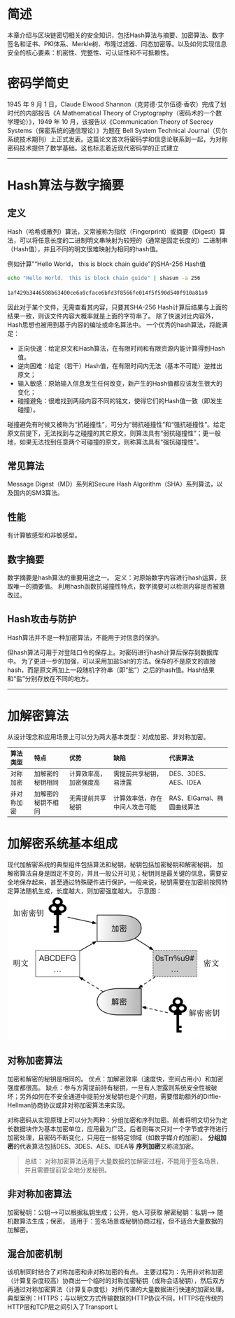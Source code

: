 # 简述
本章介绍与区块链密切相关的安全知识，包括Hash算法与摘要、加密算法、数字签名和证书、PKI体系、Merkle树、布隆过滤器、同态加密等。以及如何实现信息安全的核心要素：机密性、完整性、可认证性和不可抵赖性。

# 密码学简史
1945 年 9 月 1 日，Claude Elwood Shannon（克劳德·艾尔伍德·香农）完成了划时代的内部报告《A Mathematical Theory of Cryptography（密码术的一个数学理论）》，1949 年 10 月，该报告以《Communication Theory of Secrecy Systems（保密系统的通信理论）》为题在 Bell System Technical Journal（贝尔系统技术期刊）上正式发表。这篇论文首次将密码学和信息论联系到一起，为对称密码技术提供了数学基础。这也标志着近现代密码学的正式建立

---
# Hash算法与数字摘要
## 定义
Hash（哈希或散列）算法，又常被称为指纹（Fingerprint）或摘要（Digest）算法，可以将任意长度的二进制明文串映射为较短的（通常是固定长度的）二进制串（Hash值），并且不同的明文很难映射为相同的hash值。

例如计算”“Hello World， this is block chain guide”的SHA-256 Hash值
```bash
echo "Hello World， this is block chain guide" | shasum -a 256

1af429b3446508b63400ce6a9cface6bfd3f8566fe014f5f590d540f910a81a9
```

因此对于某个文件，无需查看其内容，只要其SHA-256 Hash计算后结果与上面的结果一致，则该文件内容大概率就是上面的字符串了。
除了快速对比内容外，Hash思想也被用到基于内容的编址或命名算法中。
一个优秀的hash算法，将能满足：
- 正向快速：给定原文和Hash算法，在有限时间和有限资源内能计算得到Hash值。
- 逆向困难：给定（若干）Hash值，在有限时间内无法（基本不可能）逆推出原文；
- 输入敏感：原始输入信息发生任何改变，新产生的Hash值都应该发生很大的变化；
- 碰撞避免：很难找到两段内容不同的铭文，使得它们的Hash值一致（即发生碰撞）。

碰撞避免有时候又被称为“抗碰撞性”，可分为“弱抗碰撞性”和“强抗碰撞性”。给定原文前提下，无法找到与之碰撞的其它原文，则算法具有“弱抗碰撞性”；更一般地，如果无法找到任意两个可碰撞的原文，则称算法具有“强抗碰撞性”。

## 常见算法
Message Digest（MD）系列和Secure Hash Algorithm（SHA）系列算法，以及国内的SM3算法。
## 性能
有计算敏感型和非敏感型。
## 数字摘要
数字摘要是hash算法的重要用途之一。
定义：对原始数字内容进行hash运算，获取唯一的摘要值。
利用hash函数抗碰撞性特点，数字摘要可以检测内容是否被篡改过。
## Hash攻击与防护
Hash算法并不是一种加密算法，不能用于对信息的保护。

但hash算法可用于对登陆口令的保存上。对密码进行hash计算后保存到数据库中。
为了更进一步的加强，可以采用加盐Salt的方法。保存的不是原文的直接hash，而是原文再加上一段随机字符串（即“盐”）之后的hash值。Hash结果和“盐”分别存放在不同的地方。

---
# 加解密算法
从设计理念和应用场景上可以分为两大基本类型：对成加密、非对称加密。

|算法类型|特点|优势|缺陷|代表算法|
|:-|:-|:-|:-|:-|
|对称加密|加解密的秘钥相同|计算效率高，加密强度高|需提前共享秘钥，易泄露|DES、3DES、AES、IDEA|
|非对称加密|加解密的秘钥不相同|无需提前共享秘钥|计算效率低，存在中间人攻击可能|RAS、EIGamal、椭圆曲线算法|

# 加解密系统基本组成

现代加解密系统的典型组件包括算法和秘钥，秘钥包括加密秘钥和解密秘钥。
加解密算法自身是固定不变的，并且一般公开可见；秘钥则是最关键的信息，需要安全地保存起来，甚至通过特殊硬件进行保护。一般来说，秘钥需要在加密前按照特定算法随机生成，长度越大，则加密强度越大。
示意图：
![加解密示意](../img/加解密示意.png)

## 对称加密算法
加密和解密的秘钥是相同的。
优点：加解密效率（速度快，空间占用小）和加密强度都很高。
缺点：参与方需提前持有秘钥，一旦有人泄露则系统安全性被破坏；另外如何在不安全通道中提前分发秘钥也是个问题，需要借助额外的Diffie-Hellman协商协议或非对称加密算法来实现。

对称密码从实现原理上可以分为两种：分组加密和序列加密。前者将明文切分为定长数据块作为基本加密单位，应用最为广泛。后者则每次只对一个字节或字符进行加密处理，且密码不断变化，只用在一些特定领域（如数字媒介的加密）。
**分组加密**的代表算法包括DES、3DES、AES、IDEA等
**序列加密**又称流加密。
> 总结： 对称加密算法适用于大量数据的加解密过程，不能用于签名场景，并且需要提前安全地分发秘钥。

## 非对称加密算法
加密秘钥：公钥-->可以根据私钥生成；公开，他人可获取
解密秘钥：私钥--> 随机数算法生成；保密，
适用于：签名场景或秘钥协商过程，但不适合大量数据的加解密。

## 混合加密机制
该机制同时结合了对称加密和非对称加密的有点。
主要过程为：先用非对称加密（计算复杂度较高）协商出一个临时的对称加密秘钥（或称会话秘钥），然后双方再通过对称加密算法（计算复杂度低）对所传递的大量数据进行快速的加密处理。
典型案例：HTTPS；与以明文方式传输数据的HTTP协议不同，HTTPS在传统的HTTP层和TCP层之间引入了Transport L